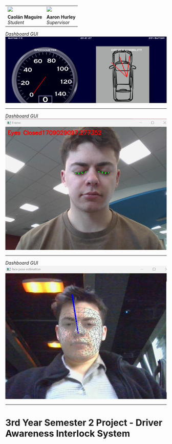 <table>
  <tr> 
    <td> <img src="https://avatars.githubusercontent.com/u/36414229?v=4" width="150px"/> </td>
    <td> <img src="https://www.shutterstock.com/image-vector/vector-flat-illustration-grayscale-avatar-600nw-2281862025.jpg" width="150px"/> </td>
  </tr>
  <tr>
    <td> <b>Caolán Maguire</b> <br/> <i>Student</i> </td>
    <td> <b>Aaron Hurley</b> <br/> <i>Supervisor</i> </td>
  </tr>
</table>

<!--<table border="1" cellspacing="0">
  <tr><th>Log Name</th><th>Log Date</th><th>Log Url</th></tr>
  <tr><td>First Log - Explanation Video</td><td>16/02/2024</td><td></td></tr>
</table>-->

<I>Dashboard GUI</i><br/>
<img src="img/car-dashboard.png"/>
<hr>


<I>Dashboard GUI</i><br/>
<img src="img/1710627138210.jpeg"/>
<hr>

<I>Dashboard GUI</i><br/>
<img src="img/1710627156506.jpeg"/>
<hr>

# 3rd Year Semester 2 Project - Driver Awareness Interlock System
